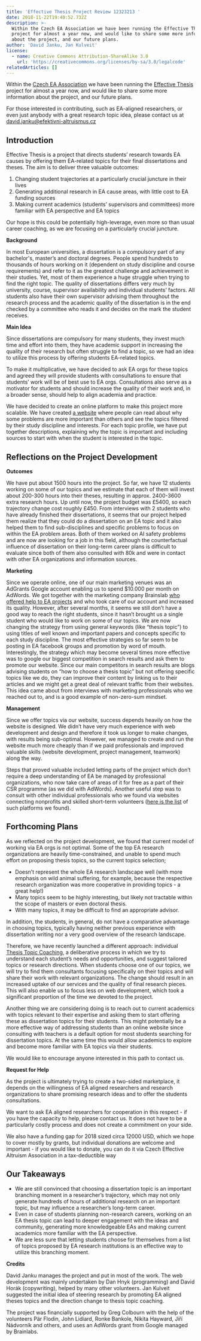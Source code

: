 ```yaml
---
title: 'Effective Thesis Project Review 12323213 '
date: 2018-11-22T19:40:52.732Z
description: >-
  Within the Czech EA Association we have been running the Effective Thesis
  project for almost a year now, and would like to share some more information
  about the project, and our future plans. 
author: 'David Janku, Jan Kulveit'
license:
  - name: Creative Commons Attribution-ShareAlike 3.0
    url: 'https://creativecommons.org/licenses/by-sa/3.0/legalcode'
relatedArticles: []
---
```

Within the [Czech EA Association](https://forum.effectivealtruism.org/ea/1ls/introducing_czech_association_for_effective/&sa=D&ust=1522957213401000) we have been running the [Effective Thesis](http://effectivethesis.com/) project for almost a year now, and would like to share some more information about the project, and our future plans.

For those interested in contributing, such as EA-aligned researchers, or even just anybody with a great research topic idea, please contact us at [david.janku@efektivni-altruismus.cz](david.janku@efektivni-altruismus.cz)

## Introduction

Effective Thesis is a project that directs students’ research towards EA causes by offering them EA-related topics for their final dissertations and theses. The aim is to deliver three valuable outcomes:

1. Changing student trajectories at a particularly crucial juncture in their lives
2. Generating additional research in EA cause areas, with little cost to EA funding sources
3. Making current academics (students’ supervisors and committees) more familiar with EA perspective and EA topics

Our hope is this could be potentially high-leverage, even more so than usual career coaching, as we are focusing on a particularly crucial juncture.

**Background**

In most European universities, a dissertation is a compulsory part of any bachelor's, master’s and doctoral degrees. People spend hundreds to thousands of hours working on it (dependent on study discipline and course requirements) and refer to it as the greatest challenge and achievement in their studies. Yet, most of them experience a huge struggle when trying to find the right topic. The quality of dissertations differs very much by university, course, supervisor availability and individual students’ factors. All students also have their own supervisor advising them throughout the research process and the academic quality of the dissertation is in the end checked by a committee who reads it and decides on the mark the student receives.

**Main Idea**

Since dissertations are compulsory for many students, they invest much time and effort into them, they have academic support in increasing the quality of their research but often struggle to find a topic, so we had an idea to utilize this process by offering students EA-related topics.

To make it multiplicative, we have decided to ask EA orgs for these topics and agreed they will provide students with consultations to ensure that students’ work will be of best use to EA orgs. Consultations also serve as a motivator for students and should increase the quality of their work and, in a broader sense, should help to align academia and practice.

We have decided to create an online platform to make this project more scalable. We have created [a website](http://effectivethesis.com/) where people can read about why some problems are more important than others and see the topics filtered by their study discipline and interests. For each topic profile, we have put together descriptions, explaining why the topic is important and including sources to start with when the student is interested in the topic.

## Reflections on the Project Development

**Outcomes**

We have put about 1500 hours into the project. So far, we have 12 students working on some of our topics and we estimate that each of them will invest about 200-300 hours into their theses, resulting in approx. 2400-3600 extra research hours. Up until now, the project budget was £5400, so each trajectory change cost roughly £450. From interviews with 2 students who have already finished their dissertations, it seems that our project helped them realize that they could do a dissertation on an EA topic and it also helped them to find sub-disciplines and specific problems to focus on within the EA problem areas. Both of them worked on AI safety problems and are now are looking for a job in this field, although the counterfactual influence of dissertation on their long-term career plans is difficult to evaluate since both of them also consulted with 80k and were in contact with other EA organizations and information sources.   

**Marketing**

Since we operate online, one of our main marketing venues was an AdGrants Google account enabling us to spend $10.000 per month on AdWords. We got together with the marketing company Brainslab [who offered help to EA projects](https://forum.effectivealtruism.org/ea/1hy/would_any_ea_chapters_like_help_running_an/) and who took care of our account and increased its quality. However, after several months, it seems we still don’t have a good way to reach the right students, since it hasn’t brought us a single student who would like to work on some of our topics. We are now changing the strategy from using general keywords (like “thesis topic”) to using titles of well known and important papers and concepts specific to each study discipline. The most effective strategies so far seem to be posting in EA facebook groups and promotion by word of mouth. Interestingly, the strategy which may become several times more effective was to google our biggest competition in search results and ask them to promote our website. Since our main competitors in search results are blogs advising students on “how to choose a thesis topic” but not offering specific topics like we do, they can improve their content by linking us to their articles and we might get a great deal of relevant traffic from their websites. This idea came about from interviews with marketing professionals who we reached out to, and is a good example of non-zero-sum mindset.

**Management**

Since we offer topics via our website, success depends heavily on how the website is designed. We didn’t have very much experience with web development and design and therefore it took us longer to make changes, with results being sub-optimal. However, we managed to create and run the website much more cheaply than if we paid professionals and improved valuable skills (website development, project management, teamwork) along the way.

Steps that proved valuable included letting parts of the project which don’t require a deep understanding of EA be managed by professional organizations,  who now take care of areas of it for free as a part of their CSR programme (as we did with AdWords). Another useful step was to consult with other individual professionals who we found via websites connecting nonprofits and skilled short-term volunteers ([here is the list](https://docs.google.com/document/d/1cl2GwFH2WT2h1GRSwSNhmy-ZPZ3Cza0iTOimEI3HaK0/edit?usp=sharing) of such platforms we found).

## Forthcoming Plans

As we reflected on the project development, we found that current model of working via EA orgs is not optimal. Some of the top EA research organizations are heavily time-constrained, and unable to spend much effort on proposing thesis topics, so the current topics selection;  

* Doesn’t represent the whole EA research landscape well (with more emphasis on wild animal suffering, for example, because the respective research organization was more cooperative in providing topics - a great help!)
* Many topics seem to be highly interesting, but likely not tractable within the scope of masters or even doctoral thesis.
* With many topics, it may be difficult to find an appropriate advisor.  

In addition, the students, in general, do not have a comparative advantage in choosing topics, typically having neither previous experience with dissertation writing nor a very good overview of the research landscape.

Therefore, we have recently launched a different approach: individual [Thesis Topic Coaching](http://effectivethesis.com/thesis-coaching/), a deliberative process in which we try to understand each student’s needs and opportunities, and suggest tailored topics or research directions. When students choose one of our topics, we will try to find them consultants focusing specifically on their topics and will share their work with relevant organizations. The change should result in an increased uptake of our services and the quality of final research pieces. This will also enable us to focus less on web development, which took a significant proportion of the time we devoted to the project.

Another thing we are considering doing is to reach out to current academics with topics relevant to their expertise and asking them to start offering these as dissertation topics for their students. This might potentially be a more effective way of addressing students than an online website since consulting with teachers is a default option for most students searching for dissertation topics. At the same time this would allow academics to explore and become more familiar with EA topics via their students.

We would like to encourage anyone interested in this path to contact us.  

**Request for Help**

As the project is ultimately trying to create a two-sided marketplace, it depends on the willingness of EA aligned researchers and research organizations to share promising research ideas and to offer the students consultations.

We want to ask EA aligned researchers for cooperation in this respect - if you have the capacity to help, please contact us. It does not have to be a particularly costly process and does not create a commitment on your side.

We also have a funding gap for 2018 sized circa 12000 USD, which we hope to cover mostly by grants,  but individual donations are welcome and important - if you would like to donate, you can do it via Czech Effective Altruism Association in a tax-deductible way

## Our Takeaways

* We are still convinced that choosing a dissertation topic is an important branching moment in a researcher’s trajectory, which may not only generate hundreds of hours of additional research on an important topic, but may influence a researcher’s long-term career.  
* Even in case of students planning non-research careers, working on an EA thesis topic can lead to deeper engagement with the ideas and community, generating more knowledgeable EAs and making current academics more familiar with the EA perspective.
* We are less sure that letting students choose for themselves from a list of topics proposed by EA research institutions is an effective way to utilize this branching moment.

**Credits**

David Janku manages the project and put in most of the work. The web development was mainly undertaken by Dan Hnyk (programming) and David Horák (copywriting), helped by many other volunteers. Jan Kulveit suggested the initial idea of steering research by promoting EA aligned theses topics and the direction change to thesis topic coaching.

The project was financially supported by Greg Colbourn with the help of the volunteers Pär Flodin, John Lidiard, Ronke Bankole, Nikita Hayward, Jiří Nádvorník and others, and uses an AdWords grant from Google managed by Brainlabs.
